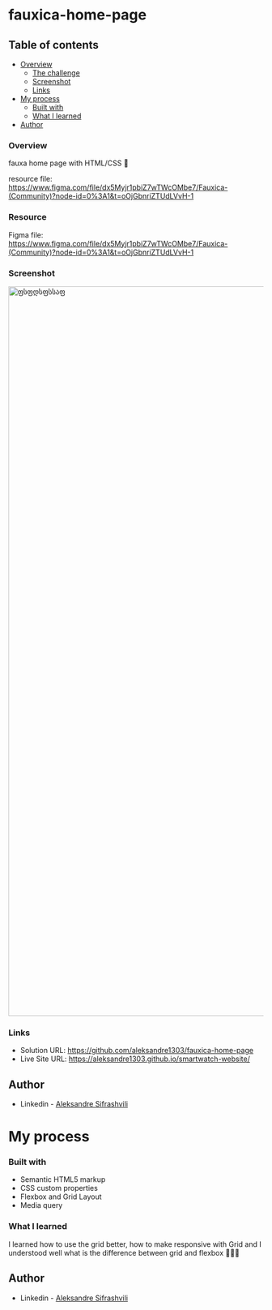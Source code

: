 # fauxica-home-page



## Table of contents

- [Overview](#overview)
  - [The challenge](#the-challenge)
  - [Screenshot](#screenshot)
  - [Links](#links)
- [My process](#my-process)
  - [Built with](#built-with)
  - [What I learned](#what-i-learned)
- [Author](#author)


### Overview
  
fauxa home page with HTML/CSS 🚀

resource file: https://www.figma.com/file/dx5Myjr1pbiZ7wTWcOMbe7/Fauxica-(Community)?node-id=0%3A1&t=oOjGbnriZTUdLVvH-1


### Resource

Figma file: https://www.figma.com/file/dx5Myjr1pbiZ7wTWcOMbe7/Fauxica-(Community)?node-id=0%3A1&t=oOjGbnriZTUdLVvH-1


### Screenshot

<img width="1440" alt="ფსფდსფსსაფ" src="https://user-images.githubusercontent.com/67371847/220806622-a1d7ef2c-412d-4287-99a9-7f4614acc5e8.png">


### Links

- Solution URL:  https://github.com/aleksandre1303/fauxica-home-page 
- Live Site URL: https://aleksandre1303.github.io/smartwatch-website/


## Author

- Linkedin - [Aleksandre Sifrashvili](https://www.linkedin.com/in/aleksandre-sifrashvili-3673a2214/)


# My process

### Built with

- Semantic HTML5 markup
- CSS custom properties
- Flexbox and Grid Layout
- Media query


### What I learned
I learned how to use the grid better, how to make responsive with Grid and
I understood well what is the difference between grid and flexbox
🚀🚀✊


## Author

- Linkedin - [Aleksandre Sifrashvili](https://www.linkedin.com/in/aleksandre-sifrashvili-3673a2214/)
